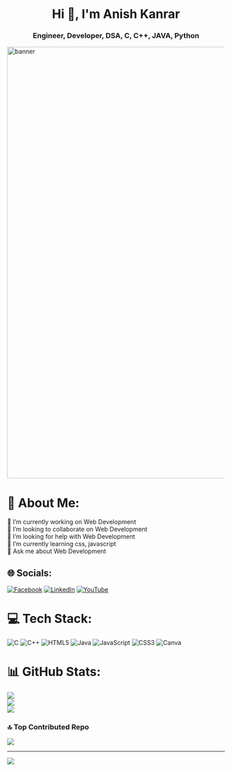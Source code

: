 <h1 align="center">Hi 👋, I'm Anish Kanrar</h1>
<h3 align="center">Engineer, Developer, DSA, C, C++, JAVA, Python</h3>
<img src="https://www.sarvika.com/wp-content/uploads/2021/03/Backend-Developer-Python-GIF-Dribble.gif" width=1000 alt="banner"/>


# 💫 About Me:
🔭 I’m currently working on Web Development<br>👯 I’m looking to collaborate on Web Development<br>🤝 I’m looking for help with Web Development<br>🌱 I’m currently learning css, javascript<br>💬 Ask me about Web Development<br>


## 🌐 Socials:
[![Facebook](https://img.shields.io/badge/Facebook-%231877F2.svg?logo=Facebook&logoColor=white)](https://facebook.com/https://www.facebook.com/people/Anish-Kanrar/pfbid09hiTCUEhsgLosatmn7s6ywenBL7n2mSpTCr5MgJ8FfWmi2C1BAGJLspc8pA3qi2jl/?mibextid=ZbWKwL) [![LinkedIn](https://img.shields.io/badge/LinkedIn-%230077B5.svg?logo=linkedin&logoColor=white)](https://linkedin.com/in/https://in.linkedin.com/in/anish-kanrar-1b716128a) [![YouTube](https://img.shields.io/badge/YouTube-%23FF0000.svg?logo=YouTube&logoColor=white)](https://youtube.com/@https://www.youtube.com/@anishkanrar5713) 

# 💻 Tech Stack:
![C](https://img.shields.io/badge/c-%2300599C.svg?style=plastic&logo=c&logoColor=white) ![C++](https://img.shields.io/badge/c++-%2300599C.svg?style=plastic&logo=c%2B%2B&logoColor=white) ![HTML5](https://img.shields.io/badge/html5-%23E34F26.svg?style=plastic&logo=html5&logoColor=white) ![Java](https://img.shields.io/badge/java-%23ED8B00.svg?style=plastic&logo=openjdk&logoColor=white) ![JavaScript](https://img.shields.io/badge/javascript-%23323330.svg?style=plastic&logo=javascript&logoColor=%23F7DF1E) ![CSS3](https://img.shields.io/badge/css3-%231572B6.svg?style=plastic&logo=css3&logoColor=white) ![Canva](https://img.shields.io/badge/Canva-%2300C4CC.svg?style=plastic&logo=Canva&logoColor=white)
# 📊 GitHub Stats:
![](https://github-readme-stats.vercel.app/api?username=Anish-Kanrar&theme=dark&hide_border=false&include_all_commits=true&count_private=true)<br/>
![](https://github-readme-streak-stats.herokuapp.com/?user=Anish-Kanrar&theme=dark&hide_border=false)<br/>
![](https://github-readme-stats.vercel.app/api/top-langs/?username=Anish-Kanrar&theme=dark&hide_border=false&include_all_commits=true&count_private=true&layout=compact)

### 🔝 Top Contributed Repo
![](https://github-contributor-stats.vercel.app/api?username=Anish-Kanrar&limit=5&theme=radical&combine_all_yearly_contributions=true)

---
[![](https://visitcount.itsvg.in/api?id=Anish-Kanrar&icon=0&color=0)](https://visitcount.itsvg.in)

<!-- Proudly created with GPRM ( https://gprm.itsvg.in ) -->
